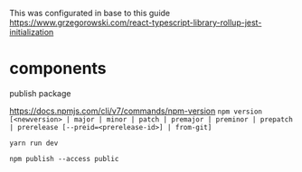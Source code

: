 This was configurated in base to this guide
https://www.grzegorowski.com/react-typescript-library-rollup-jest-initialization

# components

publish package

https://docs.npmjs.com/cli/v7/commands/npm-version
`npm version [<newversion> | major | minor | patch | premajor | preminor | prepatch | prerelease [--preid=<prerelease-id>] | from-git]`

`yarn run dev`

`npm publish --access public`





